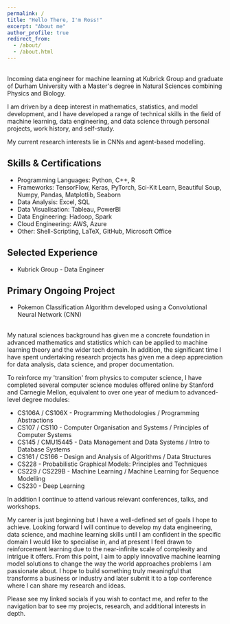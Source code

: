 ```yaml
---
permalink: /
title: "Hello There, I'm Ross!"
excerpt: "About me"
author_profile: true
redirect_from: 
  - /about/
  - /about.html
---
```


<br>
Incoming data engineer for machine learning at Kubrick Group and graduate of Durham University with a Master's degree in Natural Sciences combining Physics and Biology. 

I am driven by a deep interest in mathematics, statistics, and model development, and I have developed a range of technical skills in the field of machine learning, data engineering, and data science through personal projects, work history, and self-study. 

My current research interests lie in CNNs and agent-based modelling.

<h2> Skills & Certifications </h2>

* Programming Languages: Python, C++, R
* Frameworks: TensorFlow, Keras, PyTorch, Sci-Kit Learn, Beautiful Soup, Numpy, Pandas, Matplotlib, Seaborn
* Data Analysis: Excel, SQL
* Data Visualisation: Tableau, PowerBI
* Data Engineering: Hadoop, Spark
* Cloud Engineering: AWS, Azure
* Other: Shell-Scripting, LaTeX, GitHub, Microsoft Office

<h2> Selected Experience </h2>

* Kubrick Group - Data Engineer

<!-- Here my focus was on... -->

<h2> Primary Ongoing Project </h2>

* Pokemon Classification Algorithm developed using a Convolutional Neural Network (CNN) 

<br>
My natural sciences background has given me a concrete foundation in advanced mathematics and statistics which can be applied to machine learning theory and the wider tech domain. In addition, the significant time I have spent undertaking research projects has given me a deep appreciation for data analysis, data science, and proper documentation. 

To reinforce my 'transition' from physics to computer science, I have completed several computer science modules offered online by Stanford and Carnegie Mellon, equivalent to over one year of medium to advanced-level degree modules:

* CS106A / CS106X - Programming Methodologies / Programming Abstractions
* CS107 / CS110 - Computer Organisation and Systems / Principles of Computer Systems
* CS145 / CMU15445 - Data Management and Data Systems / Intro to Database Systems
* CS161 / CS166 - Design and Analysis of Algorithms / Data Structures
* CS228 - Probabilistic Graphical Models: Principles and Techniques
* CS229 / CS229B - Machine Learning / Machine Learning for Sequence Modelling
* CS230 - Deep Learning

In addition I continue to attend various relevant conferences, talks, and workshops.

My career is just beginning but I have a well-defined set of goals I hope to achieve. Looking forward I will continue to develop my data engineering, data science, and machine learning skills until I am confident in the specific domain I would like to specialise in, and at present I feel drawn to reinforcement learning due to the near-infinite scale of complexity and intrigue it offers. From this point, I aim to apply innovative machine learning model solutions to change the way the world approaches problems I am passionate about. I hope to build something truly meaningful that transforms a business or industry and later submit it to a top conference where I can share my research and ideas.

Please see my linked socials if you wish to contact me, and refer to the navigation bar to see my projects, research, and additional interests in depth.




